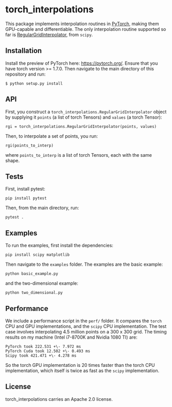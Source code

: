 # torch_interpolations

This package implements interpolation routines in [PyTorch](pytorch.org),
making them GPU-capable and differentiable.
The only interpolation routine supported so far is [RegularGridInterpolator](https://docs.scipy.org/doc/scipy/reference/generated/scipy.interpolate.RegularGridInterpolator.html), from `scipy`.

## Installation

Install the preview of PyTorch here: https://pytorch.org/.
Ensure that you have torch version >= 1.7.0.
Then navigate to the main directory of this repository and run:
```
$ python setup.py install
```

## API
First, you construct a `torch_interpolations.RegularGridInterpolator` object by supplying
it `points` (a list of torch Tensors) and `values` (a torch Tensor):
```
rgi = torch_interpolations.RegularGridInterpolator(points, values)
```
Then, to interpolate a set of points, you run:
```
rgi(points_to_interp)
```
where `points_to_interp` is a list of torch Tensors, each with the same shape.

## Tests
First, install pytest:
```
pip install pytest
```
Then, from the main directory, run:
```
pytest .
```

## Examples
To run the examples, first install the dependencies:
```
pip install scipy matplotlib
```
Then navigate to the `examples` folder.
The examples are the basic example:
```
python basic_example.py
```
and the two-dimensional example:
```
python two_dimensional.py
```

## Performance
We include a performance script in the `perf/` folder. It compares the `torch` CPU and GPU implementations, and the `scipy` CPU implementation.
The test case involves interpolating 4.5 million points on a 300 x 300 grid.
The timing results on my machine (Intel i7-8700K and Nvidia 1080 TI) are:
```
PyTorch took 222.531 +\- 7.972 ms
PyTorch Cuda took 12.502 +\- 0.493 ms
Scipy took 421.471 +\- 4.278 ms
```
So the torch GPU implementation is 20 times faster than the torch CPU implementation, which itself is twice as fast as the `scipy` implementation.

## License
torch_interpolations carries an Apache 2.0 license.
